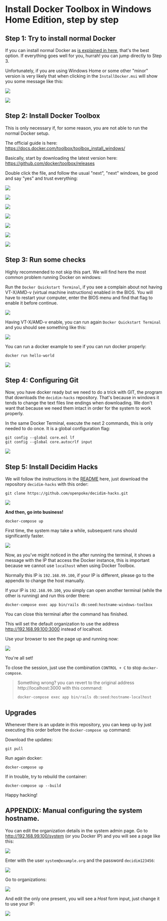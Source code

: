 # Install Docker Toolbox in Windows Home Edition, step by step

## Step 1: Try to install normal Docker

If you can install normal Docker as [is explained in here](https://runnable.com/docker/install-docker-on-windows-10), that's the best option. If everything goes well for you, hurrah! you can jump directly to Step 3.

Unfortunately, if you are using Windows Home or some other "minor" version is very likely that when clicking in the `InstallDocker.msi` will show you some message like this:

![](images/win1.png)

![](images/win2.png)

## Step 2: Install Docker Toolbox

This is only necessary if, for some reason, you are not able to run the normal Docker setup.

The official guide is here:
https://docs.docker.com/toolbox/toolbox_install_windows/

Basically, start by downloading the latest version here:
https://github.com/docker/toolbox/releases

Double click the file, and follow the usual "next", "next" windows, be good and say "yes" and trust everything:

![](images/win3.png)

![](images/win4.png)

![](images/win5.png)

![](images/win6.png)

![](images/win7.png)

![](images/win8.png)

![](images/win9.png)

## Step 3: Run some checks

Highly recommended to not skip this part. We will find here the most common problem running Docker on windows:

Run the `Docker Quickstart Terminal`, if you see a complain about not having VT-X/AMD-v (virtual machine instructions) enabled in the BIOS. You will have to restart your computer, enter the BIOS menu and find that flag to enable it before continue.

![](images/win10.png)

Having VT-X/AMD-v enable, you can run again `Docker Quickstart Terminal` and you should see something like this:

![](images/win11.png)

You can run a docker example to see if you can run docker properly:

```
docker run hello-world
```

![](images/win12.png)

## Step 4: Configuring Git

Now, you have docker ready but we need to do a trick with GIT, the program that downloads the `decidim-hacks` repository. That's because in windows it tends to change the text files line endings when downloading. We don't want that because we need them intact in order for the system to work properly.

In the same Docker Terminal, execute the next 2 commands, this is only needed to do once. It is a global configuration flag:

```
git config --global core.eol lf
git config --global core.autocrlf input
```

![](images/win13.png)

## Step 5: Install Decidim Hacks

We will follow the instructions in the [README](../README.md) here, just download the repository `decidim-hacks` with this order:

```
git clone https://github.com/openpoke/decidim-hacks.git
```

![](images/win14.png)


**And then, go into business!**

```
docker-compose up
```

First time, the system may take a while, subsequent runs should significantly faster.

![](images/win15.png)

Now, as you've might noticed in the after running the terminal, it shows a message with the IP that access the Docker instance, this is important because we cannot use `localhost` when using Docker Toolbox. 

Normally this IP is  `192.168.99.100`, if your IP is different, please go to the appendix to change the host manually.

If your IP is `192.168.99.100`, you simply can open another terminal (while the other is running) and run this order there:

 ```
docker-compose exec app bin/rails db:seed:hostname-windows-toolbox
```
You can close this terminal after the command has finished.

This will set the default organization to use the address http://192.168.99.100:3000 instead of localhost.

Use your browser to see the page up and running now:

![](images/win20.png)

You're all set!

To close the session, just use the combination `CONTROL + C` to stop `docker-compose`.

> Something wrong? you can revert to the original address http://localhost:3000 with this command:
> 
> ```
> docker-compose exec app bin/rails db:seed:hostname-localhost
> ```

## Upgrades

Whenever there is an update in this repository, you can keep up by just executing this order before the `docker-compose up` command:

Download the updates:
```
git pull
```

Run again docker:
```
docker-compose up
```

If in trouble, try to rebuild the container:
```
docker-compose up --build
```

Happy hacking!

## APPENDIX: Manual configuring the system hostname.

You can edit the organization details in the system admin page. Go to http://192.168.99.100/system (or you Docker IP) and you will see a page like this:

![](images/win16.png)

Enter with the user `system@example.org` and the password `decidim123456`:

![](images/win17.png)

Go to organizations:

![](images/win18.png)

And edit the only one present, you will see a *Host* form input, just change it to use your IP:

![](images/win19.png)


